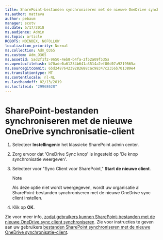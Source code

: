 ```yaml
---
title: SharePoint-bestanden synchroniseren met de nieuwe OneDrive synchronisatie-client
ms.author: matteva
author: pebaum
manager: scotv
ms.date: 5/17/2018
ms.audience: Admin
ms.topic: article
ROBOTS: NOINDEX, NOFOLLOW
localization_priority: Normal
ms.collection: Adm_O365
ms.custom: Adm_O365
ms.assetid: 5ad2f1f2-9650-4eb0-b4fa-2f52a09f535a
ms.openlocfilehash: b70ade0a61234b641a3514a2ef80d07a9219565a
ms.sourcegitcommit: 6bd248764239282688cac98347c2356b701389e4
ms.translationtype: MT
ms.contentlocale: nl-NL
ms.lasthandoff: 02/13/2019
ms.locfileid: "29968628"
---
```

# <a name="sync-sharepoint-files-with-the-new-onedrive-sync-client"></a>SharePoint-bestanden synchroniseren met de nieuwe OneDrive synchronisatie-client

1. Selecteer **Instellingen**in het klassieke SharePoint admin center.
    
2. Zorg ervoor dat 'OneDrive Sync knop' is ingesteld op 'De knop synchronisatie weergeven'.
    
3. Selecteer voor "Sync Client voor SharePoint," **Start de nieuwe client**.
    
    > [!NOTE]
    > Als deze optie niet wordt weergegeven, wordt uw organisatie al SharePoint-bestanden synchroniseren met de nieuwe OneDrive sync client instellen. 
  
4. Klik op **OK**.
    
Zie voor meer info, [zodat gebruikers kunnen SharePoint-bestanden met de nieuwe OneDrive sync client synchroniseren](https://go.microsoft.com/fwlink/?linkid=866433). Zie voor instructies te geven aan uw gebruikers [bestanden SharePoint synchroniseren met de nieuwe OneDrive synchronisatie-client](https://go.microsoft.com/fwlink/?linkid=866427).
  

